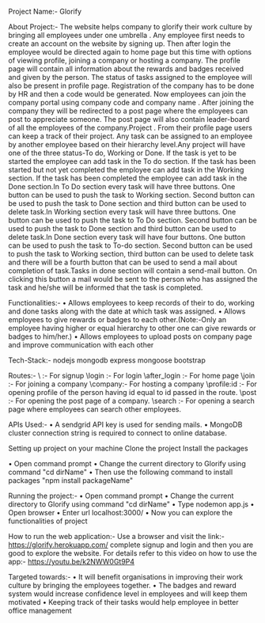 Project Name:-
Glorify

About Project:-
  The website helps company to glorify their work culture by bringing all employees under one  umbrella . Any employee first needs to create an account on the website by signing up. Then after login the employee would be directed again to home page but this time with options of viewing profile, joining a company or hosting a company. The profile page will contain all information about the rewards and badges received and given by the person. The status of tasks assigned to the employee will also be present in profile page. Registration of the company has to be done by HR and then a code would be generated. Now employees can join the company portal using company code and company name . After joining the company they will be redirected to a post page where the employees can post to appreciate someone. The post page will also contain leader-board of all the employees of the company.Project . From their profile page users can keep a track of their project. Any task can be assigned to an employee by another employee based on their hierarchy level.Any project will have one of the three status-To do, Working or Done. If the task is yet to be started the employee can add task in the To do section. If the task has been started but not yet completed the employee can add task in the Working section. If the task has been completed the employee can add task in the Done section.In To Do section every task will have three buttons. One button can be used to push the task to Working section. Second button can be used to push the task to Done section and third button can be used to delete task.In Working section every task will have three buttons. One button can be used to push the task to To Do section. Second button can be used to push the task to Done section and third button can be used to delete task.In Done section every task will have four buttons. One button can be used to push the task to To-do section. Second button can be used to push the task to Working section, third button can be used to delete task and there will be a fourth button that can be used to send a mail about completion of task.Tasks in done section will contain a send-mail button. On clicking this button a mail would be sent to the person who has assigned the task and he/she will be informed that the task is completed.


Functionalities:-
•	Allows employees to keep records of their to do, working and done tasks along with the date at which task was assigned.
•	Allows employees to give rewards or badges to each other.(Note:-Only an  employee having higher or equal hierarchy to other one can give rewards or badges to him/her.)
•	Allows employees to upload posts on company page and improve communication with each other
 
Tech-Stack:-
nodejs
mongodb
express
mongoose
bootstrap

Routes:-
\ :- For signup
\login :- For login
\after_login :- For home page
\join :- For joining a company
\company:- For hosting a company
\profile\:id :- For opening profile of the person having id equal to id passed in the route.
\post :- For opening the post page of a company.
\search :- For opening a search page where employees can search other employees.


APIs Used:-
•	A sendgrid API key is used for sending mails.
•	MongoDB cluster connection string is required to connect to online database.


Setting up project on your machine
   Clone the project
   Install the packages
         
    
•	Open command prompt
•	Change the current directory to Glorify using command "cd dirName"
•	Then use the following command to install packages "npm install packageName"

   Running the project:-
•	Open command prompt
•	Change the current directory to Glorify using command "cd dirName"
•	Type nodemon app.js
•	Open browser
•	Enter url localhost:3000/
•	Now you can explore the functionalities of project


How to run the web application:-
Use a browser and visit the link:- https://glorify.herokuapp.com/
complete signup and login and then you are good to explore the website.
For details refer to this video on how to use the app:- https://youtu.be/k2NWW0Gt9P4

Targeted towards:-
•	It will benefit organisations in improving their work culture by bringing the employees together.
•	The badges and reward system would increase confidence level in employees and will keep       them motivated
•	Keeping track of their tasks would help employee in better office management



